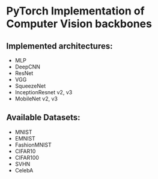 # PyTorch Implementation of Computer Vision backbones

## Implemented architectures:
* MLP
* DeepCNN
* ResNet
* VGG
* SqueezeNet
* InceptionResnet v2, v3
* MobileNet v2, v3

## Available Datasets:
* MNIST
* EMNIST
* FashionMNIST
* CIFAR10
* CIFAR100
* SVHN
* CelebA
